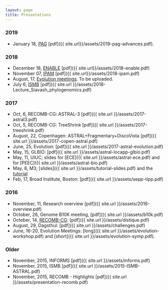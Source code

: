 ```yaml
---
layout: page
title: Presentations
---
```


### 2019

* January 18, [PAG](https://pag.confex.com/pag/xxvii/meetingapp.cgi/Paper/36191) [pdf]({{ site.url}}/assets/2019-pag-advances.pdf). 

### 2018

* December 18, [ENABLE]() [pdf]({{ site.url}}/assets/2018-enable.pdf)
* November 07, [IPAM](http://www.ipam.ucla.edu/programs/workshops/workshop-iii-hpc-for-computationally-and-data-intensive-problems/?tab=speaker-list) [pdf]({{ site.url}}/assets/2018-ipam.pdf)
* August, 17, [Evolution meetings](http://tandy.cs.illinois.edu/PhyloSynth-Symp2018.html). To be uploaded.
* July 6, [ISMB](https://www.iscb.org/ismb2018-program/ismb2018-tutorials#am4) [pdf]({{ site.url }}/assets/2018-Lecture_Siavash_phylogenomics.pdf)

### 2017


* Oct, 6, RECOMB-CG: ASTRAL-3 [pdf]({{ site.url }}/assets/2017-astral3.pdf)
* Oct, 5, RECOMB-CG: TreeShrink [pdf]({{ site.url }}/assets/2017-treeshrink.pdf)
* August, 22, Copenhagen: ASTRAL+Fragmentary+DiscoVista [pdf]({{ site.url }}/assets/2017-copen-astral.pdf)
* June, 25, Evolution: [pdf]({{ site.url }}/assets/2017-astral-evolution.pdf)
* May, 15, GLBIO: [pdf]({{ site.url }}/assets/astral-locapp-glbio.pdf)
* May, 11, UIUC; slides for [ECE]({{ site.url }}/assets/astral-ece.pdf) and for [PEEC]({{ site.url }}/assets/astral-bio.pdf)
* May, 8, M3; [slides]({{ site.url }}/assets/tutorial-slides.pdf) and the [tutorial](https://github.com/smirarab/tutorials/blob/master/sepp-tipp-upp-pasta-short.md)
* Feb, 17, Broad Institute, Boston: [pdf]({{ site.url }}/assets/sepp-tipp.pdf)

### 2016

* November, 11, Research overview [pdf]({{ site.url }}/assets/2016-overview.pdf)
* October, 26, Genome B10K meeting, [pdf]({{ site.url }}/assets/b10k.pdf)
* October, 14, [RECOMB-CG](http://www.crm.umontreal.ca/2016/Genomics16/appel_e.php): [pdf]({{ site.url }}/assets/distique.pdf)
* August, 29, Dagsthul: [pdf]({{ site.url }}/assets/challenges.pdf)
* June, 16-20, Evolution Meetings: [long]({{ site.url }}/assets/evolution-workshop.pdf) and [short]({{ site.url }}/assets/evolution-symp.pdf).

### Older

* November, 2015, INFORMS [pdf]({{ site.url }}/assets/informs.pdf)
* November, 2015, ISMB [pdf]({{ site.url }}/assets/2015-ISMB-ASTRAL.pdf)
* November, 2015, RECOMB - Highlights [pdf]({{ site.url }}/assets/presentation-recomb.pdf)
